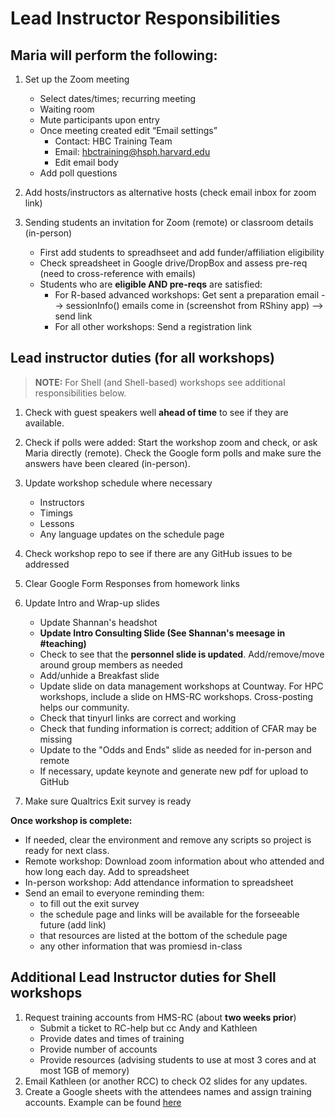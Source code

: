 # Lead Instructor Responsibilities

## Maria will perform the following:

1. Set up the Zoom meeting
    - Select dates/times; recurring meeting 
    - Waiting room
    - Mute participants upon entry
    - Once meeting created edit “Email settings”
      - Contact: HBC Training Team
      - Email: hbctraining@hsph.harvard.edu
      - Edit email body
    - Add poll questions
  
2. Add hosts/instructors as alternative hosts (check email inbox for zoom link)

3. Sending students an invitation for Zoom (remote) or classroom details (in-person)
    - First add students to spreadhseet and add funder/affiliation eligibility
    - Check spreadsheet in Google drive/DropBox and assess pre-req (need to cross-reference with emails)
    - Students who are **eligible AND pre-reqs** are satisfied:
       -  For R-based advanced workshops: Get sent a preparation email  --> sessionInfo() emails come in (screenshot from RShiny app) --> send link
       -  For all other workshops: Send a registration link 

## Lead instructor duties (for all workshops)

> **NOTE:** For Shell (and Shell-based) workshops see additional responsibilities below.

1. Check with guest speakers well **ahead of time** to see if they are available. 

2. Check if polls were added: Start the workshop zoom and check, or ask Maria directly (remote). Check the Google form polls and make sure the answers have been cleared (in-person).

5. Update workshop schedule where necessary
    - Instructors
    - Timings 
    - Lessons
    - Any language updates on the schedule page

6. Check workshop repo to see if there are any GitHub issues to be addressed

7. Clear Google Form Responses from homework links
   
8. Update Intro and Wrap-up slides
    - Update Shannan's headshot
    - **Update Intro Consulting Slide (See Shannan's meesage in #teaching)**
    - Check to see that the **personnel slide is updated**. Add/remove/move around group members as needed
    - Add/unhide a Breakfast slide
    - Update slide on data management workshops at Countway. For HPC workshops, include a slide on HMS-RC workshops. Cross-posting helps our community.
    - Check that tinyurl links are correct and working
    - Check that funding information is correct; addition of CFAR may be missing
    - Update to the "Odds and Ends" slide as needed for in-person and remote
    - If necessary, update keynote and generate new pdf for upload to GitHub
    
9. Make sure Qualtrics Exit survey is ready


**Once workshop is complete:**

* If needed, clear the environment and remove any scripts so project is ready for next class.
* Remote workshop: Download zoom information about who attended and how long each day. Add to spreadsheet
* In-person workshop: Add attendance information to spreadsheet
* Send an email to everyone reminding them:
  * to fill out the exit survey
  * the schedule page and links will be available for the forseeable future (add link)
  * that resources are listed at the bottom of the schedule page
  * any other information that was promiesd in-class

## Additional Lead Instructor duties for Shell workshops

1. Request training accounts from HMS-RC (about **two weeks prior**)
    - Submit a ticket to RC-help but cc Andy and Kathleen
    - Provide dates and times of training
    - Provide number of accounts
    - Provide resources (advising students to use at most 3 cores and at most 1GB of memory)
2. Email Kathleen (or another RCC) to check O2 slides for any updates.
3. Create a Google sheets with the attendees names and assign training accounts. Example can be found [here](https://docs.google.com/spreadsheets/d/1fxpzu5NU20y_Wh4ILZXa9YRh6JzXulTulaoOJ0mmNTs/edit#gid=0)
